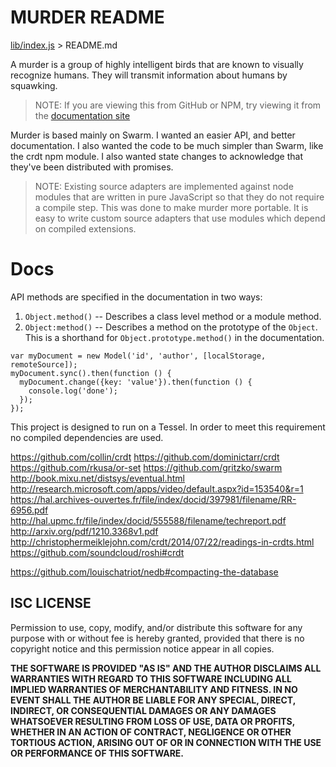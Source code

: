 # MURDER README
[lib/index.js](index.html) > README.md

A murder is a group of highly intelligent birds that are known to visually recognize humans. They will transmit information about humans by squawking.

>  NOTE: If you are viewing this from GitHub or NPM, try viewing it from the
>  [documentation site](rolandpoulter.github.io/murder/README.html)

Murder is based mainly on Swarm. I wanted an easier API, and better documentation. I also wanted the code to be much simpler than Swarm, like the crdt npm module. I also wanted state changes to acknowledge that they've been distributed with promises.

>  NOTE: Existing source adapters are implemented against node modules that
>  are written in pure JavaScript so that they do not require a compile step.
>  This was done to make murder more portable. It is easy to write custom
>  source adapters that use modules which depend on compiled extensions.

# Docs

API methods are specified in the documentation in two ways:
1. `Object.method()` -- Describes a class level method or a module method.
2. `Object:method()` -- Describes a method on the prototype of the `Object`. This is a shorthand for `Object.prototype.method()` in the documentation.

```
var myDocument = new Model('id', 'author', [localStorage, remoteSource]);
myDocument.sync().then(function () {
  myDocument.change({key: 'value'}).then(function () {
    console.log('done');
  });
});
```

This project is designed to run on a Tessel. In order to meet this requirement no compiled dependencies are used.

https://github.com/collin/crdt
https://github.com/dominictarr/crdt
https://github.com/rkusa/or-set
https://github.com/gritzko/swarm
http://book.mixu.net/distsys/eventual.html
http://research.microsoft.com/apps/video/default.aspx?id=153540&r=1
https://hal.archives-ouvertes.fr/file/index/docid/397981/filename/RR-6956.pdf
http://hal.upmc.fr/file/index/docid/555588/filename/techreport.pdf
http://arxiv.org/pdf/1210.3368v1.pdf
http://christophermeiklejohn.com/crdt/2014/07/22/readings-in-crdts.html
https://github.com/soundcloud/roshi#crdt

https://github.com/louischatriot/nedb#compacting-the-database

## ISC LICENSE

Permission to use, copy, modify, and/or distribute this software for any purpose with or without fee is hereby granted, provided that there is no copyright notice and this permission notice appear in all copies.

**THE SOFTWARE IS PROVIDED "AS IS" AND THE AUTHOR DISCLAIMS ALL WARRANTIES WITH REGARD TO THIS SOFTWARE INCLUDING ALL IMPLIED WARRANTIES OF MERCHANTABILITY AND FITNESS. IN NO EVENT SHALL THE AUTHOR BE LIABLE FOR ANY SPECIAL, DIRECT, INDIRECT, OR CONSEQUENTIAL DAMAGES OR ANY DAMAGES WHATSOEVER RESULTING FROM LOSS OF USE, DATA OR PROFITS, WHETHER IN AN ACTION OF CONTRACT, NEGLIGENCE OR OTHER TORTIOUS ACTION, ARISING OUT OF OR IN CONNECTION WITH THE USE OR PERFORMANCE OF THIS SOFTWARE.**
